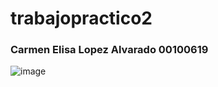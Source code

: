 # trabajopractico2
### Carmen Elisa Lopez Alvarado 00100619
![image](https://github.com/carmen887/trabajopractico2/assets/54786234/3a8da47c-e0c1-4fe3-bd4a-6928f2661e37)

